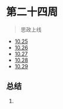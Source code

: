 # 第二十四周

> 思政上线

- [10.25](10.25.md)
- [10.26](10.26.md)
- [10.27](10.27.md)
- [10.28](10.28.md)
- [10.29](10.29.md)

## 总结

1. 

